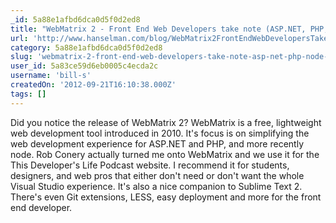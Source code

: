 ```yaml
---
_id: 5a88e1afbd6dca0d5f0d2ed8
title: "WebMatrix 2 - Front End Web Developers take note (ASP.NET, PHP, node.js and more)"
url: 'http://www.hanselman.com/blog/WebMatrix2FrontEndWebDevelopersTakeNoteASPNETPHPNodejsAndMore.aspx'
category: 5a88e1afbd6dca0d5f0d2ed8
slug: 'webmatrix-2-front-end-web-developers-take-note-asp-net-php-node-js-and-more'
user_id: 5a83ce59d6eb0005c4ecda2c
username: 'bill-s'
createdOn: '2012-09-21T16:10:38.000Z'
tags: []
---
```


Did you notice the release of WebMatrix 2? WebMatrix is a free, lightweight web development tool introduced in 2010. It's focus is on simplifying the web development experience for ASP.NET and PHP, and more recently node. Rob Conery actually turned me onto WebMatrix and we use it for the This Developer's Life Podcast website. I recommend it for students, designers, and web pros that either don't need or don't want the whole Visual Studio experience. It's also a nice companion to Sublime Text 2. There's even Git extensions, LESS, easy deployment and more for the front end developer.
